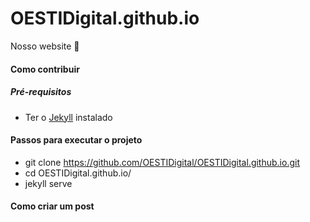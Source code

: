 # OESTIDigital.github.io

Nosso website :rocket:


#### Como contribuir

##### Pré-requisitos

- Ter o [Jekyll](https://jekyllrb.com/) instalado


#### Passos para executar o projeto 

- git clone https://github.com/OESTIDigital/OESTIDigital.github.io.git
- cd OESTIDigital.github.io/
- jekyll serve

#### Como criar um post
